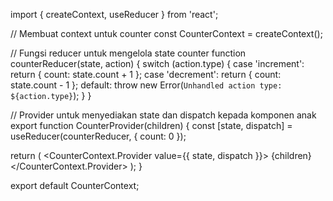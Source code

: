 import { createContext, useReducer } from 'react';

// Membuat context untuk counter
const CounterContext = createContext();

// Fungsi reducer untuk mengelola state counter
function counterReducer(state, action) {
  switch (action.type) {
    case 'increment':
      return { count: state.count + 1 };
    case 'decrement':
      return { count: state.count - 1 };
    default:
      throw new Error(`Unhandled action type: ${action.type}`);
  }
}

// Provider untuk menyediakan state dan dispatch kepada komponen anak
export function CounterProvider(children) {
  const [state, dispatch] = useReducer(counterReducer, { count: 0 });

  return (
    <CounterContext.Provider value={{ state, dispatch }}>
      {children}
    </CounterContext.Provider>
  );
}

export default CounterContext;